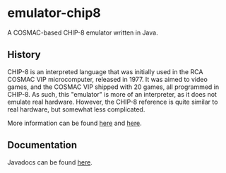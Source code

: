 # emulator-chip8
A COSMAC-based CHIP-8 emulator written in Java.

## History
CHIP-8 is an interpreted language that was initially used in the RCA COSMAC VIP microcomputer, released in 1977. It was aimed to video games, and the COSMAC VIP shipped with 20 games, all programmed in CHIP-8. As such, this "emulator" is more of an interpreter, as it does not emulate real hardware. However, the CHIP-8 reference is quite similar to real hardware, but somewhat less complicated. 

More information can be found [here](https://en.wikipedia.org/wiki/CHIP-8) and [here](https://en.wikipedia.org/wiki/COSMAC_VIP).

## Documentation
Javadocs can be found [here](https://dsvalerian.github.io/emulator-chip8/index.html).
